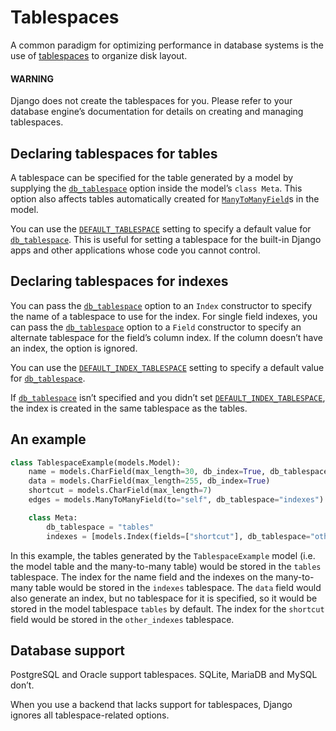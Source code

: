 # Tablespaces

A common paradigm for optimizing performance in database systems is the use of
[tablespaces](https://en.wikipedia.org/wiki/Tablespace) to organize disk layout.

#### WARNING
Django does not create the tablespaces for you. Please refer to your
database engine’s documentation for details on creating and managing
tablespaces.

## Declaring tablespaces for tables

A tablespace can be specified for the table generated by a model by supplying
the [`db_tablespace`](../../ref/models/options.md#django.db.models.Options.db_tablespace) option inside the model’s
`class Meta`. This option also affects tables automatically created for
[`ManyToManyField`](../../ref/models/fields.md#django.db.models.ManyToManyField)s in the model.

You can use the [`DEFAULT_TABLESPACE`](../../ref/settings.md#std-setting-DEFAULT_TABLESPACE) setting to specify a default value
for [`db_tablespace`](../../ref/models/options.md#django.db.models.Options.db_tablespace). This is useful for setting
a tablespace for the built-in Django apps and other applications whose code you
cannot control.

## Declaring tablespaces for indexes

You can pass the [`db_tablespace`](../../ref/models/indexes.md#django.db.models.Index.db_tablespace) option to an
`Index` constructor to specify the name of a tablespace to use for the index.
For single field indexes, you can pass the
[`db_tablespace`](../../ref/models/fields.md#django.db.models.Field.db_tablespace) option to a `Field` constructor
to specify an alternate tablespace for the field’s column index. If the column
doesn’t have an index, the option is ignored.

You can use the [`DEFAULT_INDEX_TABLESPACE`](../../ref/settings.md#std-setting-DEFAULT_INDEX_TABLESPACE) setting to specify
a default value for [`db_tablespace`](../../ref/models/fields.md#django.db.models.Field.db_tablespace).

If [`db_tablespace`](../../ref/models/fields.md#django.db.models.Field.db_tablespace) isn’t specified and you didn’t
set [`DEFAULT_INDEX_TABLESPACE`](../../ref/settings.md#std-setting-DEFAULT_INDEX_TABLESPACE), the index is created in the same
tablespace as the tables.

## An example

```python
class TablespaceExample(models.Model):
    name = models.CharField(max_length=30, db_index=True, db_tablespace="indexes")
    data = models.CharField(max_length=255, db_index=True)
    shortcut = models.CharField(max_length=7)
    edges = models.ManyToManyField(to="self", db_tablespace="indexes")

    class Meta:
        db_tablespace = "tables"
        indexes = [models.Index(fields=["shortcut"], db_tablespace="other_indexes")]
```

In this example, the tables generated by the `TablespaceExample` model (i.e.
the model table and the many-to-many table) would be stored in the `tables`
tablespace. The index for the name field and the indexes on the many-to-many
table would be stored in the `indexes` tablespace. The `data` field would
also generate an index, but no tablespace for it is specified, so it would be
stored in the model tablespace `tables` by default. The index for the
`shortcut` field would be stored in the `other_indexes` tablespace.

## Database support

PostgreSQL and Oracle support tablespaces. SQLite, MariaDB and MySQL don’t.

When you use a backend that lacks support for tablespaces, Django ignores all
tablespace-related options.
